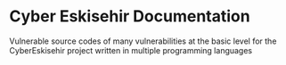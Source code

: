 # Cyber Eskisehir Documentation
Vulnerable source codes of many vulnerabilities at the basic level for the CyberEskisehir project written in multiple programming languages
